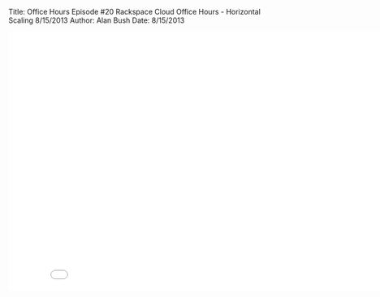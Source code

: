 Title: Office Hours Episode #20 Rackspace Cloud Office Hours - Horizontal Scaling 8/15/2013
Author: Alan Bush
Date: 8/15/2013

<div class="video-container"><iframe width="854" height="510" src="//www.youtube.com/embed/VF0BzRFNLKE" frameborder="0" allowfullscreen></iframe></div>

